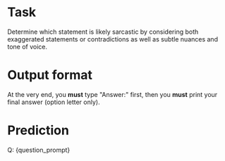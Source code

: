 # Task
Determine which statement is likely sarcastic by considering both exaggerated statements or contradictions as well as subtle nuances and tone of voice.

# Output format
At the very end, you **must** type "Answer:" first, then you **must** print your final answer (option letter only).

# Prediction
Q: {question_prompt}